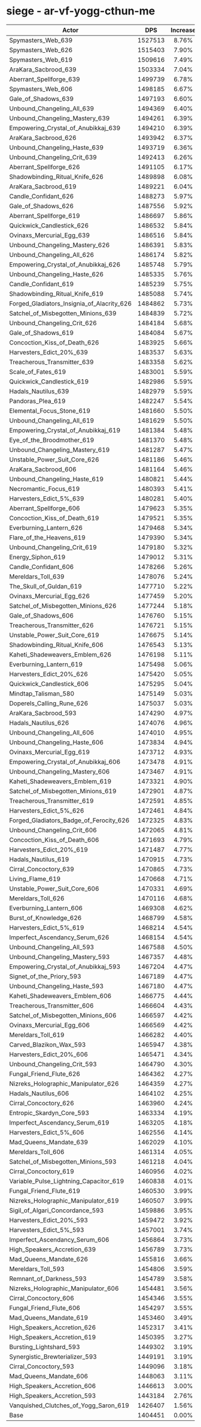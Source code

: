 # siege - ar-vf-yogg-cthun-me
| Actor | DPS | Increase |
|---|:---:|:---:|
|Spymasters_Web_639|1527513|8.76%|
|Spymasters_Web_626|1515403|7.90%|
|Spymasters_Web_619|1509616|7.49%|
|AraKara_Sacbrood_639|1503334|7.04%|
|Aberrant_Spellforge_639|1499739|6.78%|
|Spymasters_Web_606|1498185|6.67%|
|Gale_of_Shadows_639|1497193|6.60%|
|Unbound_Changeling_All_639|1494369|6.40%|
|Unbound_Changeling_Mastery_639|1494261|6.39%|
|Empowering_Crystal_of_Anubikkaj_639|1494210|6.39%|
|AraKara_Sacbrood_626|1493942|6.37%|
|Unbound_Changeling_Haste_639|1493719|6.36%|
|Unbound_Changeling_Crit_639|1492413|6.26%|
|Aberrant_Spellforge_626|1491105|6.17%|
|Shadowbinding_Ritual_Knife_626|1489898|6.08%|
|AraKara_Sacbrood_619|1489221|6.04%|
|Candle_Confidant_626|1488273|5.97%|
|Gale_of_Shadows_626|1487556|5.92%|
|Aberrant_Spellforge_619|1486697|5.86%|
|Quickwick_Candlestick_626|1486532|5.84%|
|Ovinaxs_Mercurial_Egg_639|1486516|5.84%|
|Unbound_Changeling_Mastery_626|1486391|5.83%|
|Unbound_Changeling_All_626|1486174|5.82%|
|Empowering_Crystal_of_Anubikkaj_626|1485748|5.79%|
|Unbound_Changeling_Haste_626|1485335|5.76%|
|Candle_Confidant_619|1485239|5.75%|
|Shadowbinding_Ritual_Knife_619|1485088|5.74%|
|Forged_Gladiators_Insignia_of_Alacrity_626|1484862|5.73%|
|Satchel_of_Misbegotten_Minions_639|1484839|5.72%|
|Unbound_Changeling_Crit_626|1484184|5.68%|
|Gale_of_Shadows_619|1484084|5.67%|
|Concoction_Kiss_of_Death_626|1483925|5.66%|
|Harvesters_Edict_20%_639|1483537|5.63%|
|Treacherous_Transmitter_639|1483358|5.62%|
|Scale_of_Fates_619|1483001|5.59%|
|Quickwick_Candlestick_619|1482986|5.59%|
|Hadals_Nautilus_639|1482979|5.59%|
|Pandoras_Plea_619|1482247|5.54%|
|Elemental_Focus_Stone_619|1481660|5.50%|
|Unbound_Changeling_All_619|1481629|5.50%|
|Empowering_Crystal_of_Anubikkaj_619|1481384|5.48%|
|Eye_of_the_Broodmother_619|1481370|5.48%|
|Unbound_Changeling_Mastery_619|1481287|5.47%|
|Unstable_Power_Suit_Core_626|1481186|5.46%|
|AraKara_Sacbrood_606|1481164|5.46%|
|Unbound_Changeling_Haste_619|1480821|5.44%|
|Necromantic_Focus_619|1480393|5.41%|
|Harvesters_Edict_5%_639|1480281|5.40%|
|Aberrant_Spellforge_606|1479623|5.35%|
|Concoction_Kiss_of_Death_619|1479521|5.35%|
|Everburning_Lantern_626|1479468|5.34%|
|Flare_of_the_Heavens_619|1479390|5.34%|
|Unbound_Changeling_Crit_619|1479180|5.32%|
|Energy_Siphon_619|1479012|5.31%|
|Candle_Confidant_606|1478266|5.26%|
|Mereldars_Toll_639|1478076|5.24%|
|The_Skull_of_Guldan_619|1477710|5.22%|
|Ovinaxs_Mercurial_Egg_626|1477459|5.20%|
|Satchel_of_Misbegotten_Minions_626|1477244|5.18%|
|Gale_of_Shadows_606|1476760|5.15%|
|Treacherous_Transmitter_626|1476721|5.15%|
|Unstable_Power_Suit_Core_619|1476675|5.14%|
|Shadowbinding_Ritual_Knife_606|1476543|5.13%|
|Kaheti_Shadeweavers_Emblem_626|1476198|5.11%|
|Everburning_Lantern_619|1475498|5.06%|
|Harvesters_Edict_20%_626|1475420|5.05%|
|Quickwick_Candlestick_606|1475295|5.04%|
|Mindtap_Talisman_580|1475149|5.03%|
|Doperels_Calling_Rune_626|1475037|5.03%|
|AraKara_Sacbrood_593|1474290|4.97%|
|Hadals_Nautilus_626|1474076|4.96%|
|Unbound_Changeling_All_606|1474010|4.95%|
|Unbound_Changeling_Haste_606|1473834|4.94%|
|Ovinaxs_Mercurial_Egg_619|1473712|4.93%|
|Empowering_Crystal_of_Anubikkaj_606|1473478|4.91%|
|Unbound_Changeling_Mastery_606|1473467|4.91%|
|Kaheti_Shadeweavers_Emblem_619|1473321|4.90%|
|Satchel_of_Misbegotten_Minions_619|1472901|4.87%|
|Treacherous_Transmitter_619|1472591|4.85%|
|Harvesters_Edict_5%_626|1472461|4.84%|
|Forged_Gladiators_Badge_of_Ferocity_626|1472325|4.83%|
|Unbound_Changeling_Crit_606|1472065|4.81%|
|Concoction_Kiss_of_Death_606|1471693|4.79%|
|Harvesters_Edict_20%_619|1471487|4.77%|
|Hadals_Nautilus_619|1470915|4.73%|
|Cirral_Concoctory_639|1470865|4.73%|
|Living_Flame_619|1470668|4.71%|
|Unstable_Power_Suit_Core_606|1470331|4.69%|
|Mereldars_Toll_626|1470116|4.68%|
|Everburning_Lantern_606|1469308|4.62%|
|Burst_of_Knowledge_626|1468799|4.58%|
|Harvesters_Edict_5%_619|1468214|4.54%|
|Imperfect_Ascendancy_Serum_626|1468154|4.54%|
|Unbound_Changeling_All_593|1467588|4.50%|
|Unbound_Changeling_Mastery_593|1467357|4.48%|
|Empowering_Crystal_of_Anubikkaj_593|1467204|4.47%|
|Signet_of_the_Priory_593|1467189|4.47%|
|Unbound_Changeling_Haste_593|1467180|4.47%|
|Kaheti_Shadeweavers_Emblem_606|1466775|4.44%|
|Treacherous_Transmitter_606|1466604|4.43%|
|Satchel_of_Misbegotten_Minions_606|1466597|4.42%|
|Ovinaxs_Mercurial_Egg_606|1466569|4.42%|
|Mereldars_Toll_619|1466282|4.40%|
|Carved_Blazikon_Wax_593|1465947|4.38%|
|Harvesters_Edict_20%_606|1465471|4.34%|
|Unbound_Changeling_Crit_593|1464790|4.30%|
|Fungal_Friend_Flute_626|1464362|4.27%|
|Nizreks_Holographic_Manipulator_626|1464359|4.27%|
|Hadals_Nautilus_606|1464102|4.25%|
|Cirral_Concoctory_626|1463960|4.24%|
|Entropic_Skardyn_Core_593|1463334|4.19%|
|Imperfect_Ascendancy_Serum_619|1463205|4.18%|
|Harvesters_Edict_5%_606|1462556|4.14%|
|Mad_Queens_Mandate_639|1462029|4.10%|
|Mereldars_Toll_606|1461314|4.05%|
|Satchel_of_Misbegotten_Minions_593|1461218|4.04%|
|Cirral_Concoctory_619|1460956|4.02%|
|Variable_Pulse_Lightning_Capacitor_619|1460838|4.01%|
|Fungal_Friend_Flute_619|1460530|3.99%|
|Nizreks_Holographic_Manipulator_619|1460507|3.99%|
|Sigil_of_Algari_Concordance_593|1459886|3.95%|
|Harvesters_Edict_20%_593|1459472|3.92%|
|Harvesters_Edict_5%_593|1457001|3.74%|
|Imperfect_Ascendancy_Serum_606|1456864|3.73%|
|High_Speakers_Accretion_639|1456789|3.73%|
|Mad_Queens_Mandate_626|1455816|3.66%|
|Mereldars_Toll_593|1454806|3.59%|
|Remnant_of_Darkness_593|1454789|3.58%|
|Nizreks_Holographic_Manipulator_606|1454481|3.56%|
|Cirral_Concoctory_606|1454346|3.55%|
|Fungal_Friend_Flute_606|1454297|3.55%|
|Mad_Queens_Mandate_619|1453460|3.49%|
|High_Speakers_Accretion_626|1452317|3.41%|
|High_Speakers_Accretion_619|1450395|3.27%|
|Bursting_Lightshard_593|1449302|3.19%|
|Synergistic_Brewterializer_593|1449191|3.19%|
|Cirral_Concoctory_593|1449096|3.18%|
|Mad_Queens_Mandate_606|1448063|3.11%|
|High_Speakers_Accretion_606|1446613|3.00%|
|High_Speakers_Accretion_593|1443184|2.76%|
|Vanquished_Clutches_of_Yogg_Saron_619|1426407|1.56%|
|Base|1404451|0.00%|
